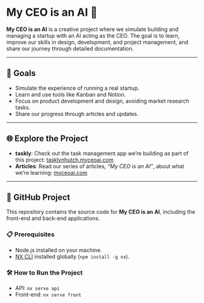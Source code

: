 # My CEO is an AI 🌟

**My CEO is an AI** is a creative project where we simulate building and managing a startup with an AI acting as the CEO. The goal is to learn, improve our skills in design, development, and project management, and share our journey through detailed documentation.

---

## 🎯 Goals

- Simulate the experience of running a real startup.
- Learn and use tools like Kanban and Notion.
- Focus on product development and design, avoiding market research tasks.
- Share our progress through articles and updates.

---

## 🌐 Explore the Project

- **taskly**: Check out the task management app we’re building as part of this project: [tasklynhutch.myceoai.com](https://tasklynhutch.myceoai.com)
- **Articles**: Read our series of articles, *“My CEO is an AI”*, about what we’re learning: [myceoai.com](https://myceoai.com)

---

## 📂 GitHub Project

This repository contains the source code for **My CEO is an AI**, including the front-end and back-end applications.

### 📋 Prerequisites

- Node.js installed on your machine.
- [NX CLI](https://nx.dev/) installed globally (`npm install -g nx`).

### 🛠️ How to Run the Project

- API: `nx serve api`
- Front-end: `nx serve front`